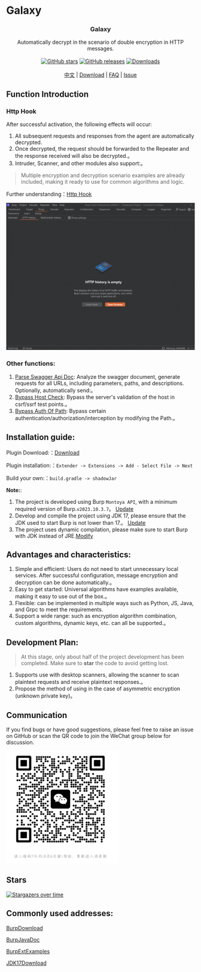 # Galaxy

<p align="center">
  <h3 align="center">Galaxy</h3>
  <p align="center">
    Automatically decrypt in the scenario of double encryption in HTTP messages.
    <br />
          <br />
<a href="https://github.com/outlaws-bai/Galaxy/stargazers"><img alt="GitHub stars" src="https://img.shields.io/github/stars/outlaws-bai/Galaxy"/></a>
<a href="https://github.com/outlaws-bai/Galaxy/releases"><img alt="GitHub releases" src="https://img.shields.io/github/release/outlaws-bai/Galaxy"/></a>
<a href="https://github.com/outlaws-bai/Galaxy/releases"><img alt="Downloads" src="https://img.shields.io/github/downloads/outlaws-bai/Galaxy/total?color=brightgreen"/></a>
<br>
<br>
<a href="https://github.com/outlaws-bai/Galaxy/blob/main/README.md">中文</a> | 
    <a href="https://github.com/outlaws-bai/Galaxy/releases">Download</a> | 
    <a href="https://github.com/outlaws-bai/Galaxy/blob/main/docs/FAQ-EN.md">FAQ</a> | 
    <a href="https://github.com/outlaws-bai/Galaxy/issues">Issue</a>
  </p>

## Function Introduction

### Http Hook

After successful activation, the following effects will occur:

1. All subsequent requests and responses from the agent are automatically decrypted.
2. Once decrypted, the request should be forwarded to the Repeater and the response received will also be decrypted.。
3. Intruder, Scanner, and other modules also support:。

> Multiple encryption and decryption scenario examples are already included, making it ready to use for common algorithms and logic.

Further understanding：[Http Hook](https://github.com/outlaws-bai/Galaxy/blob/main/docs/HttpHook-EN.md)

![hook](https://raw.githubusercontent.com/outlaws-bai/picture/main/hook.gif)

### Other functions:

1. [Parse Swagger Api Doc](https://github.com/outlaws-bai/Galaxy/blob/main/docs/Other.md#Parse-Swagger-Api-Doc):  Analyze the swagger document, generate requests for all URLs, including parameters, paths, and descriptions. Optionally, automatically send:。
2. [Bypass Host Check](https://github.com/outlaws-bai/Galaxy/blob/main/docs/Other.md#Bypass-Host-Check):  Bypass the server's validation of the host in csrf/ssrf test points.。
3. [Bypass Auth Of Path](https://github.com/outlaws-bai/Galaxy/blob/main/docs/Other.md#Bypass-Auth-Of-Path):  Bypass certain authentication/authorization/interception by modifying the Path.。

## Installation guide:

Plugin Download:：[Download](https://github.com/outlaws-bai/Galaxy/releases)

Plugin installation:：`Extender -> Extensions -> Add - Select File -> Next`

Build your own:：`build.gradle -> shadowJar`

**Note:**:

1. The project is developed using Burp `Montoya API`, with a minimum required version of Burp.`v2023.10.3.7`。 [Update](https://github.com/outlaws-bai/Galaxy?tab=readme-ov-file#%E5%B8%B8%E7%94%A8%E5%9C%B0%E5%9D%80)
2. Develop and compile the project using JDK 17, please ensure that the JDK used to start Burp is not lower than 17.。 [Update](https://github.com/outlaws-bai/Galaxy?tab=readme-ov-file#%E5%B8%B8%E7%94%A8%E5%9C%B0%E5%9D%80)
3. The project uses dynamic compilation, please make sure to start Burp with JDK instead of JRE.[Modify](https://github.com/outlaws-bai/Galaxy/blob/main/docs/ToJDK-EN.md)

## Advantages and characteristics:

1. Simple and efficient: Users do not need to start unnecessary local services. After successful configuration, message encryption and decryption can be done automatically.。
2. Easy to get started: Universal algorithms have examples available, making it easy to use out of the box.。
3. Flexible: can be implemented in multiple ways such as Python, JS, Java, and Grpc to meet the requirements.
4. Support a wide range: such as encryption algorithm combination, custom algorithms, dynamic keys, etc. can all be supported.。

## Development Plan:

> At this stage, only about half of the project development has been completed. Make sure to **star** the code to avoid getting lost.

1. Supports use with desktop scanners, allowing the scanner to scan plaintext requests and receive plaintext responses.。
2. Propose the method of using in the case of asymmetric encryption (unknown private key)。

## Communication

If you find bugs or have good suggestions, please feel free to raise an issue on GitHub or scan the QR code to join the WeChat group below for discussion.

<img src="https://raw.githubusercontent.com/outlaws-bai/picture/main/image-20240730211916457.png" width="300" height="300"/>

## Stars

[![Stargazers over time](https://starchart.cc/outlaws-bai/Galaxy.svg?variant=adaptive)](https://starchart.cc/outlaws-bai/Galaxy)

## Commonly used addresses:

[BurpDownload](https://portswigger.net/burp/releases#professional)

[BurpJavaDoc](https://portswigger.github.io/burp-extensions-montoya-api/javadoc/burp/api/montoya/MontoyaApi.html)

[BurpExtExamples](https://github.com/PortSwigger/burp-extensions-montoya-api-examples)

[JDK17Download](https://docs.aws.amazon.com/corretto/latest/corretto-17-ug/downloads-list.html)
